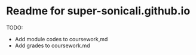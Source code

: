 # Readme for  super-sonicali.github.io

TODO: 
- Add module codes to coursework,md
- Add grades to coursework.md
